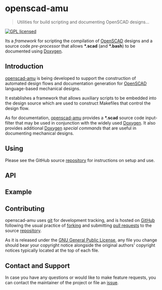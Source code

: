 openscad-amu
============

> Utilities for build scripting and documenting OpenSCAD designs...

[![GPL licensed](https://img.shields.io/badge/license-GPL-blue.svg?style=flat)](https://raw.githubusercontent.com/royasutton/openscad-amu/master/COPYING)


Its a _framework_ for scripting the compilation of [OpenSCAD]
designs and a source code _pre-processor_ that allows __\*.scad__
(and __\*.bash__) to be documented using [Doxygen].


Introduction
------------

[openscad-amu] is being developed to support the construction of
automated design flows and documentation generation for [OpenSCAD]
language-based mechanical designs.

It establishes a framework that allows auxiliary scripts to be embedded
into the design source which are used to construct Makefiles that
control the design flow.

As for documentation, [openscad-amu] provides a __\*.scad__ source code
input-filter that may be used in conjunction with the widely used
[Doxygen]. It also provides additional [Doxygen] <em>special
commands</em> that are useful in documenting mechanical designs.


Using
-----

Please see the GitHub source [repository] for instructions on setup and
use.


API
---


Example
-------


Contributing
------------

openscad-amu uses [git] for development tracking, and is hosted on
[GitHub] following the usual practice of [forking] and submitting
[pull requests] to the source [repository].

As it is released under the [GNU General Public License], any file you
change should bear your copyright notice alongside the original
authors' copyright notices typically located at the top of each file.


Contact and Support
-------------------

In case you have any questions or would like to make feature requests,
you can contact the maintainer of the project or file an [issue].


[GNU General Public License]: https://www.gnu.org/licenses/gpl.html

[openscad-amu]: https://royasutton.github.io/openscad-amu
[repository]: https://github.com/royasutton/openscad-amu
[issue]: https://github.com/royasutton/openscad-amu/issues

[OpenSCAD]: http://www.openscad.org/

[Doxygen]: http://www.stack.nl/~dimitri/doxygen/index.html

[git]: http://git-scm.com/
[GitHub]: http://github.com/
[forking]: http://help.github.com/forking/
[pull requests]: http://help.github.com/pull-requests/
